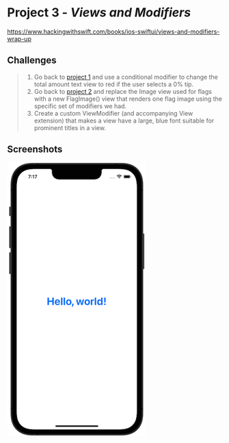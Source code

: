 # Project 3 - *Views and Modifiers*
https://www.hackingwithswift.com/books/ios-swiftui/views-and-modifiers-wrap-up

## Challenges

> 1. Go back to [project 1](https://github.com/solitaryewe/100-Days-of-SwiftUI-Updated/tree/main/Project-01) and use a conditional modifier to change the total amount text view to red if the user selects a 0% tip.
> 2. Go back to [project 2](https://github.com/solitaryewe/100-Days-of-SwiftUI-Updated/tree/main/Project-02) and replace the Image view used for flags with a new FlagImage() view that renders one flag image using the specific set of modifiers we had.
> 3. Create a custom ViewModifier (and accompanying View extension) that makes a view have a large, blue font suitable for prominent titles in a view.

## Screenshots

![Project 3 - Views and Modifiers](https://github.com/solitaryewe/100-Days-of-SwiftUI-Updated/blob/main/Project-03/Screenshots/project3-large.png)
